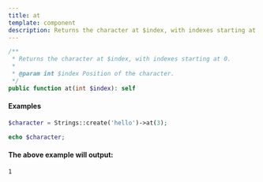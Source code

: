 ```yaml
---
title: at
template: component
description: Returns the character at $index, with indexes starting at 0.
---
```


```php
/**
 * Returns the character at $index, with indexes starting at 0.
 *
 * @param int $index Position of the character.
 */
public function at(int $index): self
```

#### Examples

```php
$character = Strings::create('hello')->at(3);

echo $character;
```

#### The above example will output:

```text
1
```
